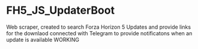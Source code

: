 # FH5_JS_UpdaterBoot
Web scraper, created to search Forza Horizon 5 Updates and provide links for the downlaod
connected with Telegram to provide notificatons when an update is available 
WORKING
